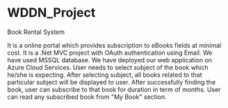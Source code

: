 # WDDN_Project
Book Rental System

It is a online portal which provides subscription to eBooks fields at minimal cost. It is a .Net MVC project with OAuth authentication using Email. We have used MSSQL database. We have deployed our web application on Azure Cloud Services.
User needs to select subject of the book which he/she is expecting. After selecting subject, all books related to that particular subject will be displayed to user. After successfully finding the book, user can subscribe to that book for duration in term of months. User can read any subscribed book from "My Book" section.

